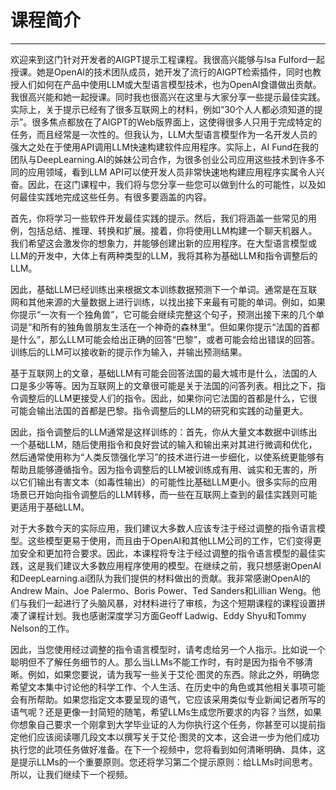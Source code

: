 # **课程简介**

---

欢迎来到这门针对开发者的AIGPT提示工程课程。我很高兴能够与Isa
Fulford一起授课。她是OpenAI的技术团队成员，她开发了流行的AIGPT检索插件，同时也教授人们如何在产品中使用LLM或大型语言模型技术，也为OpenAI食谱做出贡献。我很高兴能和她一起授课。同时我也很高兴在这里与大家分享一些提示最佳实践。实际上，关于提示已经有了很多互联网上的材料，例如“30个人人都必须知道的提示”。很多焦点都放在了AIGPT的Web版界面上，这使得很多人只用于完成特定的任务，而且经常是一次性的。但我认为，LLM大型语言模型作为一名开发人员的强大之处在于使用API调用LLM快速构建软件应用程序。实际上，AI
Fund在我的团队与DeepLearning.AI的姊妹公司合作，为很多创业公司应用这些技术到许多不同的应用领域，看到LLM
API可以使开发人员非常快速地构建应用程序实属令人兴奋。因此，在这门课程中，我们将与您分享一些您可以做到什么的可能性，以及如何最佳实践地完成这些任务。有很多要涵盖的内容。

首先，你将学习一些软件开发最佳实践的提示。然后，我们将涵盖一些常见的用例，包括总结、推理、转换和扩展。接着，你将使用LLM构建一个聊天机器人。我们希望这会激发你的想象力，并能够创建出新的应用程序。在大型语言模型或LLM的开发中，大体上有两种类型的LLM，我将其称为基础LLM和指令调整后的LLM。

因此，基础LLM已经训练出来根据文本训练数据预测下一个单词。通常是在互联网和其他来源的大量数据上进行训练，以找出接下来最有可能的单词。例如，如果你提示“一次有一个独角兽”，它可能会继续完整这个句子，预测出接下来的几个单词是“和所有的独角兽朋友生活在一个神奇的森林里”。但如果你提示“法国的首都是什么”，那么LLM可能会给出正确的回答“巴黎”，或者可能会给出错误的回答。训练后的LLM可以接收新的提示作为输入，并输出预测结果。

基于互联网上的文章，基础LLM有可能会回答法国的最大城市是什么，法国的人口是多少等等。因为互联网上的文章很可能是关于法国的问答列表。相比之下，指令调整后的LLM更接受人们的指令。因此，如果你问它法国的首都是什么，它很可能会输出法国的首都是巴黎。指令调整后的LLM的研究和实践的动量更大。

因此，指令调整后的LLM通常是这样训练的：首先，你从大量文本数据中训练出一个基础LLM，随后使用指令和良好尝试的输入和输出来对其进行微调和优化，然后通常使用称为“人类反馈强化学习”的技术进行进一步细化，以使系统更能够有帮助且能够遵循指令。因为指令调整后的LLM被训练成有用、诚实和无害的，所以它们输出有害文本（如毒性输出）的可能性比基础LLM更小。很多实际的应用场景已开始向指令调整后的LLM转移，而一些在互联网上查到的最佳实践则可能更适用于基础LLM。

对于大多数今天的实际应用，我们建议大多数人应该专注于经过调整的指令语言模型。这些模型更易于使用，而且由于OpenAI和其他LLM公司的工作，它们变得更加安全和更加符合要求。因此，本课程将专注于经过调整的指令语言模型的最佳实践，这是我们建议大多数应用程序使用的模型。在继续之前，我只想感谢OpenAI和DeepLearning.ai团队为我们提供的材料做出的贡献。我非常感谢OpenAI的Andrew
Main、Joe Palermo、Boris Power、Ted Sanders和Lillian Weng。他们与我们一起进行了头脑风暴，对材料进行了审核，为这个短期课程的课程设置拼凑了课程计划。我也感谢深度学习方面Geoff
Ladwig、Eddy Shyu和Tommy Nelson的工作。

因此，当您使用经过调整的指令语言模型时，请考虑给另一个人指示。比如说一个聪明但不了解任务细节的人。那么当LLMs不能工作时，有时是因为指令不够清晰。例如，如果您要说，请为我写一些关于艾伦·图灵的东西。除此之外，明确您希望文本集中讨论他的科学工作、个人生活、在历史中的角色或其他相关事项可能会有所帮助。如果您指定文本要呈现的语气，它应该采用类似专业新闻记者所写的语气呢？还是更像一封简短的随笔，希望LLMs生成您所要求的内容？当然，如果你想象自己要求一个刚拿到大学毕业证的人为你执行这个任务，你甚至可以提前指定他们应该阅读哪几段文本以撰写关于艾伦·图灵的文本，这会进一步为他们成功执行您的此项任务做好准备。在下一个视频中，您将看到如何清晰明确、具体，这是提示LLMs的一个重要原则。您还将学习第二个提示原则：给LLMs时间思考。所以，让我们继续下一个视频。

